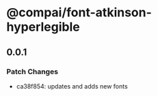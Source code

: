# @compai/font-atkinson-hyperlegible

## 0.0.1
### Patch Changes

- ca38f854: updates and adds new fonts
